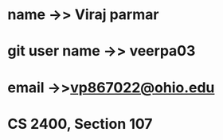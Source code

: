 # name ->> Viraj parmar
# git user name ->> veerpa03
# email ->>vp867022@ohio.edu
# CS 2400, Section 107
